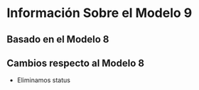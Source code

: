 # Información Sobre el Modelo 9

## Basado en el Modelo 8

## Cambios respecto al Modelo 8
- Eliminamos status



